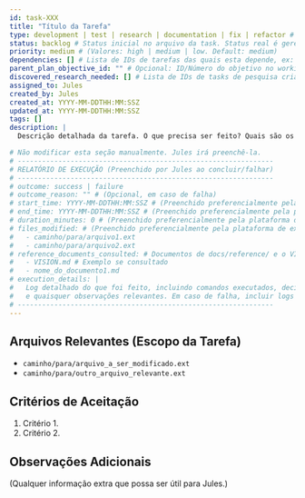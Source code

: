 ```yaml
---
id: task-XXX
title: "Título da Tarefa"
type: development | test | research | documentation | fix | refactor # Tipos de tarefa padrão
status: backlog # Status inicial no arquivo da task. Status real é gerenciado no task-index.md e pode incluir: backlog | in_progress | done | failed | paused_environment | paused_research | paused_replan
priority: medium # (Valores: high | medium | low. Default: medium)
dependencies: [] # Lista de IDs de tarefas das quais esta depende, ex: ["task-001", "task-002"]
parent_plan_objective_id: "" # Opcional: ID/Número do objetivo no working-plan.md do qual esta task foi derivada
discovered_research_needed: [] # Lista de IDs de tasks de pesquisa criadas dinamicamente durante a execução desta task
assigned_to: Jules
created_by: Jules
created_at: YYYY-MM-DDTHH:MM:SSZ
updated_at: YYYY-MM-DDTHH:MM:SSZ
tags: []
description: |
  Descrição detalhada da tarefa. O que precisa ser feito? Quais são os critérios de aceitação?

# Não modificar esta seção manualmente. Jules irá preenchê-la.
# ---------------------------------------------------------------
# RELATÓRIO DE EXECUÇÃO (Preenchido por Jules ao concluir/falhar)
# ---------------------------------------------------------------
# outcome: success | failure
# outcome_reason: "" # (Opcional, em caso de falha)
# start_time: YYYY-MM-DDTHH:MM:SSZ # (Preenchido preferencialmente pela plataforma de execução, se disponível)
# end_time: YYYY-MM-DDTHH:MM:SSZ # (Preenchido preferencialmente pela plataforma de execução, se disponível)
# duration_minutes: 0 # (Preenchido preferencialmente pela plataforma de execução, se disponível)
# files_modified: # (Preenchido preferencialmente pela plataforma de execução, se disponível)
#   - caminho/para/arquivo1.ext
#   - caminho/para/arquivo2.ext
# reference_documents_consulted: # Documentos de docs/reference/ e o VISION.md (se consultado)
#   - VISION.md # Exemplo se consultado
#   - nome_do_documento1.md
# execution_details: |
#   Log detalhado do que foi feito, incluindo comandos executados, decisões tomadas,
#   e quaisquer observações relevantes. Em caso de falha, incluir logs de erro.
# ---------------------------------------------------------------
---
```


## Arquivos Relevantes (Escopo da Tarefa)
* `caminho/para/arquivo_a_ser_modificado.ext`
* `caminho/para/outro_arquivo_relevante.ext`

## Critérios de Aceitação
1. Critério 1.
2. Critério 2.

## Observações Adicionais
(Qualquer informação extra que possa ser útil para Jules.)
